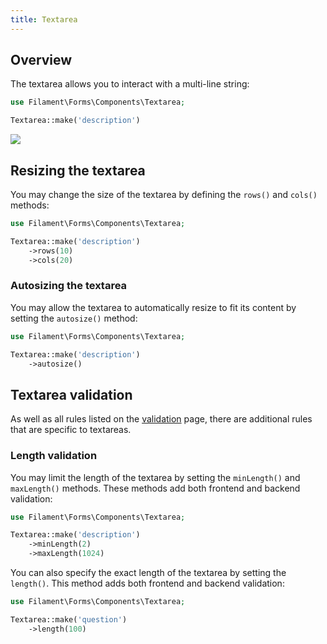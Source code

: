 ```yaml
---
title: Textarea
---
```


## Overview

The textarea allows you to interact with a multi-line string:

```php
use Filament\Forms\Components\Textarea;

Textarea::make('description')
```

![](https://user-images.githubusercontent.com/41773797/147614131-e3db8d23-5045-4e0e-8de4-30823a4af362.png)

## Resizing the textarea

You may change the size of the textarea by defining the `rows()` and `cols()` methods:

```php
use Filament\Forms\Components\Textarea;

Textarea::make('description')
    ->rows(10)
    ->cols(20)
```

### Autosizing the textarea

You may allow the textarea to automatically resize to fit its content by setting the `autosize()` method:

```php
use Filament\Forms\Components\Textarea;

Textarea::make('description')
    ->autosize()
```

## Textarea validation

As well as all rules listed on the [validation](../validation) page, there are additional rules that are specific to textareas.

### Length validation

You may limit the length of the textarea by setting the `minLength()` and `maxLength()` methods. These methods add both frontend and backend validation:

```php
use Filament\Forms\Components\Textarea;

Textarea::make('description')
    ->minLength(2)
    ->maxLength(1024)
```

You can also specify the exact length of the textarea by setting the `length()`. This method adds both frontend and backend validation:

```php
use Filament\Forms\Components\Textarea;

Textarea::make('question')
    ->length(100)
```
